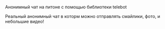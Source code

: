 Анонимный чат на питоне с помощью библиотеки telebot

Реальный анонимный чат в которм можно отправлять смайлики, фото, и небольшие видео!
